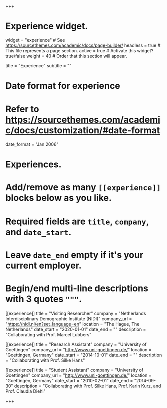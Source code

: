 +++
# Experience widget.
widget = "experience"  # See https://sourcethemes.com/academic/docs/page-builder/
headless = true  # This file represents a page section.
active = true  # Activate this widget? true/false
weight = 40  # Order that this section will appear.

title = "Experience"
subtitle = ""

# Date format for experience
#   Refer to https://sourcethemes.com/academic/docs/customization/#date-format
date_format = "Jan 2006"

# Experiences.
#   Add/remove as many `[[experience]]` blocks below as you like.
#   Required fields are `title`, `company`, and `date_start`.
#   Leave `date_end` empty if it's your current employer.
#   Begin/end multi-line descriptions with 3 quotes `"""`.
[[experience]]
  title = "Visiting Researcher"
  company = "Netherlands Interdisciplinary Demographic Institute (NIDI)"
  company_url = "https://nidi.nl/en?set_language=en"
  location = "The Hague, The Netherlands"
  date_start = "2020-01-01"
  date_end = ""
  description = "Collaborating with Prof. Marcel Lubbers"

[[experience]]
  title = "Research Assistant"
  company = "University of Goettingen"
  company_url = "http://www.uni-goettingen.de/"
  location = "Goettingen, Germany"
  date_start = "2014-10-01"
  date_end = ""
  description = "Collaborating with Prof. Silke Hans"
  
[[experience]]
  title = "Student Assistant"
  company = "University of Goettingen"
  company_url = "http://www.uni-goettingen.de/"
  location = "Goettingen, Germany"
  date_start = "2010-02-01"
  date_end = "2014-09-30"
  description = "Collaborating with Prof. Silke Hans, Prof. Karin Kurz, and Prof. Claudia Diehl"

+++
